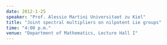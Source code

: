 ```yaml
---
date: 2012-1-25
speaker: "Prof. Alessio Martini Universitaet zu Kiel"
title: "Joint spectral multipliers on nilpotent Lie groups"
time: "4:00 p.m." 
venue: "Department of Mathematics, Lecture Hall I"
---
```


